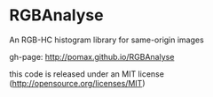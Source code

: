 RGBAnalyse
==========

An RGB-HC histogram library for same-origin images

gh-page: http://pomax.github.io/RGBAnalyse

this code is released under an MIT license (http://opensource.org/licenses/MIT)
